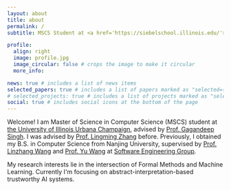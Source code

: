 ```yaml
---
layout: about
title: about
permalink: /
subtitle: MSCS Student at <a href='https://siebelschool.illinois.edu/'>UIUC, Siebel School of Computing and Data Science</a>.

profile:
  align: right
  image: profile.jpg
  image_circular: false # crops the image to make it circular
  more_info: 

news: true # includes a list of news items
selected_papers: true # includes a list of papers marked as "selected={true}"
# selected_projects: true # includes a list of projects marked as "selected={true}"
social: true # includes social icons at the bottom of the page
---
```


Welcome! I am Master of Science in Computer Science (MSCS) student at [the University of Illinois Urbana Champaign](https://illinois.edu/), advised by [Prof. Gagandeep Singh](https://ggndpsngh.github.io/). I was advised by [Prof. Lingming Zhang](https://lingming.cs.illinois.edu/) before. Previously, I obtained my B.S. in Computer Science from Nanjing University, supervised by [Prof. Linzhang Wang]() and [Prof. Yu Wang](https://itwoi.github.io/) at [Software Engineering Group](https://seg.nju.edu.cn/index.action). 

My research interests lie in the intersection of Formal Methods and Machine Learning. Currently I'm focusing on abstract-interpretation-based trustworthy AI systems.

